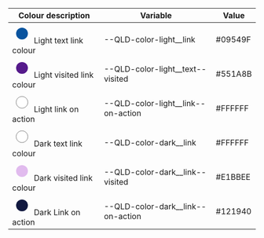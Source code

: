 <table class="qld__table qld__table__col-2-left-border qld__table__color-example qld__table__col-3-left-border" id="table88557"><thead><tr><th class="qld__table__header--width-33" id="table88557r1c1"> Colour description</th><th class="qld__table__header--width-40" id="table88557r1c2">Variable</th><th class="qld__table__header--width-20" id="table88557r1c3">Value</th></tr></thead><tbody><tr><td headers="table88557r1c1"><svg width="40" height="40"><circle cx="20" cy="20" r="12" fill="#09549F" stroke="transparent" stroke-width="1"></circle></svg>
           Light text link colour
        </td><td headers="table88557r1c2">--QLD-color-light__link</td><td headers="table88557r1c3">#09549F</td></tr><tr><td headers="table88557r1c1"><svg width="40" height="40"><circle cx="20" cy="20" r="12" fill="#551A8B" stroke="transparent" stroke-width="1"></circle></svg>
           Light visited link colour
        </td><td headers="table88557r1c2">--QLD-color-light__text--visited</td><td headers="table88557r1c3">#551A8B</td></tr><tr><td headers="table88557r1c1"><svg width="40" height="40"><circle cx="20" cy="20" r="12" fill="#ffffff" stroke="#7A7A7A" stroke-width="1"></circle></svg>
           Light link on action
        </td><td headers="table88557r1c2">--QLD-color-light__link--on-action</td><td headers="table88557r1c3">#FFFFFF</td></tr><tr><td headers="table88557r1c1"><svg width="40" height="40"><circle cx="20" cy="20" r="12" fill="#FFFFFF" stroke="#7A7A7A" stroke-width="1"></circle></svg>
           Dark text link colour
        </td><td headers="table88557r1c2">--QLD-color-dark__link</td><td headers="table88557r1c3">#FFFFFF</td></tr><tr><td headers="table88557r1c1"><svg width="40" height="40"><circle cx="20" cy="20" r="12" fill="#E1BBEE" stroke="transparent" stroke-width="1"></circle></svg>
           Dark visited link colour
        </td><td headers="table88557r1c2">--QLD-color-dark__link--visited</td><td headers="table88557r1c3">#E1BBEE</td></tr><tr><td headers="table88557r1c1"><svg width="40" height="40"><circle cx="20" cy="20" r="12" fill="#121940" stroke="transparent" stroke-width="1"></circle></svg>
           Dark Link on action
        </td><td headers="table88557r1c2">--QLD-color-dark__link--on-action</td><td headers="table88557r1c3"> #121940</td></tr></tbody></table>
